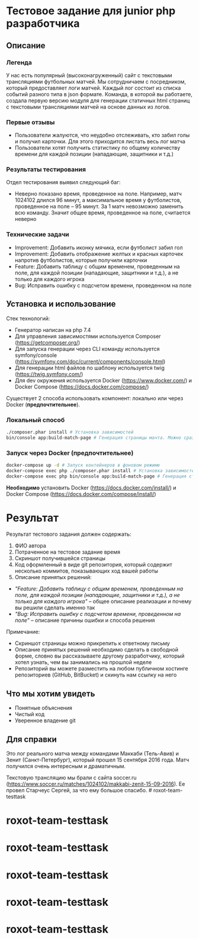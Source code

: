# Тестовое задание для junior php разработчика
## Описание
### Легенда
У нас есть популярный (высоконагруженный) сайт с текстовыми трансляциями футбольных матчей.
Мы сотрудничаем с посредником, который предоставляет логи матчей. Каждый лог состоит из списка событий разного типа в json формате. 
Команда, в которой вы работаете, создала первую версию модуля для генерации статичных html страниц с текстовыми трансляциями матчей на основе данных из логов.

### Первые отзывы
* Пользователи жалуются, что неудобно отслеживать, кто забил голы и получил карточки. Для этого приходится листать весь лог матча
* Пользователи хотят получить статистику по общему количеству времени для каждой позиции (нападающие, защитники и т.д.)

### Результаты тестирования
Отдел тестирования выявил следующий баг:
* Неверно показано время, проведенное на поле. Например, матч 1024102 длился 96 минут, а максимальное время у футболистов, проведенное на поле – 95 минут. За 1 матч невозможно заменить всю команду. Значит общее время, проведенное на поле, считается неверно
 
### Технические задачи
* Improvement: Добавить иконку мячика, если футболист забил гол
* Improvement: Добавить отображение желтых и красных карточек напротив футболистов, которые получили карточки
* Feature: Добавить таблицу с общим временем, проведенным на поле, для каждой позиции (нападающие, защитники и т.д.), а не только для каждого игрока
* Bug: Исправить ошибку с подсчетом времени, проведенном на поле

## Установка и использование
Стек технологий:
* Генератор написан на php 7.4
* Для управления зависимостями используется Composer (https://getcomposer.org/)
* Для запуска генерации через CLI команду используется symfony/console (https://symfony.com/doc/current/components/console.html)
* Для генерации html файлов по шаблону используется twig (https://twig.symfony.com/)
* Для dev окружения используется Docker (https://www.docker.com/) и Docker Compose (https://docs.docker.com/compose/)

Существует 2 способа использовать компонент: локально или через Docker (**предпочтительнее**).
### Локальный способ
```bash
./composer.phar install # Установка зависимостей
bin/console app:build-match-page # Генерация страницы мачта. Можно сразу указать id конкретного матча "bin/console app:build-match-page 1024102"
``` 

### Запуск через Docker (**предпочтительнее**)
```bash
docker-compose up -d # Запуск контейнеров в фоновом режиме
docker-compose exec php ./composer.phar install # Установка зависимостей
docker-compose exec php bin/console app:build-match-page # Генерация страницы мачта. Можно сразу указать id конкретного матча "docker-compose exec php bin/console app:build-match-page 1024102"
```
**Необходимо** установить Docker (https://docs.docker.com/install/) и Docker Compose (https://docs.docker.com/compose/install/)

# Результат

Результат тестового задания должен содержать:
1. ФИО автора
2. Потраченное на тестовое задание время
3. Скриншот получившейся страницы
4. Код оформленный в виде git репозитория, который содержит несколько коммитов, показывающих ход вашей работы
5. Описание принятых решений:
* *"Feature: Добавить таблицу с общим временем, проведенным на поле, для каждой позиции (нападающие, защитники и т.д.), а не только для каждого игрока"* – общее описание реализации и почему вы решили сделать именно так
* *"Bug: Исправить ошибку с подсчетом времени, проведенном на поле"* – описание причины ошибки и способа решения

Примечание:
* Скриншот страницы можно прикрепить к ответному письму
* Описание принятых решений необходимо сделать в свободной форме, словно вы рассказываете другому разработчику, который хотел узнать, чем вы занимались на прошлой неделе
* Репозиторий вы можете разместить на любом публичном хостинге репозиториев (GitHub, BitBucket) и скинуть нам ссылку на него

## Что мы хотим увидеть
* Понятные объяснения
* Чистый код
* Уверенное владение git

## Для справки
Это лог реального матча между командами Маккаби (Тель-Авив) и Зенит (Санкт-Петербург), который прошел 15 сентября 2016 года. Матч получился очень интересным и драматичным.

Текстовую трансляцию мы брали с сайта soccer.ru (https://www.soccer.ru/matches/1024102/makkabi-zenit-15-09-2016). Ее провел Старчеус Сергей, за что ему большое спасибо. # roxot-team-testtask
# roxot-team-testtask
# roxot-team-testtask
# roxot-team-testtask
# roxot-team-testtask
# roxot-team-testtask
